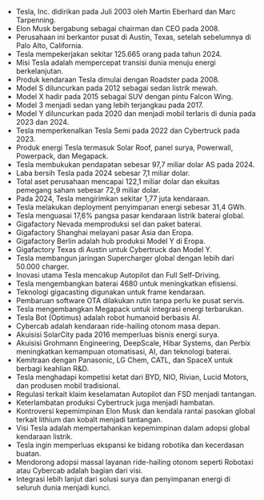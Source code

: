 - Tesla, Inc. didirikan pada Juli 2003 oleh Martin Eberhard dan Marc Tarpenning.
- Elon Musk bergabung sebagai chairman dan CEO pada 2008.
- Perusahaan ini berkantor pusat di Austin, Texas, setelah sebelumnya di Palo Alto, California.
- Tesla mempekerjakan sekitar 125.665 orang pada tahun 2024.
- Misi Tesla adalah mempercepat transisi dunia menuju energi berkelanjutan.
- Produk kendaraan Tesla dimulai dengan Roadster pada 2008.
- Model S diluncurkan pada 2012 sebagai sedan listrik mewah.
- Model X hadir pada 2015 sebagai SUV dengan pintu Falcon Wing.
- Model 3 menjadi sedan yang lebih terjangkau pada 2017.
- Model Y diluncurkan pada 2020 dan menjadi mobil terlaris di dunia pada 2023 dan 2024.
- Tesla memperkenalkan Tesla Semi pada 2022 dan Cybertruck pada 2023.
- Produk energi Tesla termasuk Solar Roof, panel surya, Powerwall, Powerpack, dan Megapack.
- Tesla membukukan pendapatan sebesar 97,7 miliar dolar AS pada 2024.
- Laba bersih Tesla pada 2024 sebesar 7,1 miliar dolar.
- Total aset perusahaan mencapai 122,1 miliar dolar dan ekuitas pemegang saham sebesar 72,9 miliar dolar.
- Pada 2024, Tesla mengirimkan sekitar 1,77 juta kendaraan.
- Tesla melakukan deployment penyimpanan energi sebesar 31,4 GWh.
- Tesla menguasai 17,6% pangsa pasar kendaraan listrik baterai global.
- Gigafactory Nevada memproduksi sel dan paket baterai.
- Gigafactory Shanghai melayani pasar Asia dan Eropa.
- Gigafactory Berlin adalah hub produksi Model Y di Eropa.
- Gigafactory Texas di Austin untuk Cybertruck dan Model Y.
- Tesla membangun jaringan Supercharger global dengan lebih dari 50.000 charger.
- Inovasi utama Tesla mencakup Autopilot dan Full Self-Driving.
- Tesla mengembangkan baterai 4680 untuk meningkatkan efisiensi.
- Teknologi gigacasting digunakan untuk frame kendaraan.
- Pembaruan software OTA dilakukan rutin tanpa perlu ke pusat servis.
- Tesla mengembangkan Megapack untuk integrasi energi terbarukan.
- Tesla Bot (Optimus) adalah robot humanoid berbasis AI.
- Cybercab adalah kendaraan ride-hailing otonom masa depan.
- Akuisisi SolarCity pada 2016 memperluas bisnis energi surya.
- Akuisisi Grohmann Engineering, DeepScale, Hibar Systems, dan Perbix meningkatkan kemampuan otomatisasi, AI, dan teknologi baterai.
- Kemitraan dengan Panasonic, LG Chem, CATL, dan SpaceX untuk berbagi keahlian R&D.
- Tesla menghadapi kompetisi ketat dari BYD, NIO, Rivian, Lucid Motors, dan produsen mobil tradisional.
- Regulasi terkait klaim keselamatan Autopilot dan FSD menjadi tantangan.
- Keterlambatan produksi Cybertruck juga menjadi hambatan.
- Kontroversi kepemimpinan Elon Musk dan kendala rantai pasokan global terkait lithium dan kobalt menjadi tantangan.
- Visi Tesla adalah mempertahankan kepemimpinan dalam adopsi global kendaraan listrik.
- Tesla ingin memperluas ekspansi ke bidang robotika dan kecerdasan buatan.
- Mendorong adopsi massal layanan ride-hailing otonom seperti Robotaxi atau Cybercab adalah bagian dari visi.
- Integrasi lebih lanjut dari solusi surya dan penyimpanan energi di seluruh dunia menjadi kunci.

